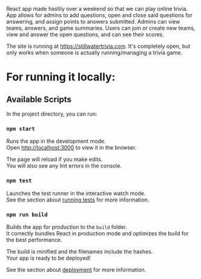React app made hastily over a weekend so that we can play online trivia.  App allows for admins to add questions, open and close said
questions for answering, and assign points to answers submitted.  Admins can view teams, answers, and game summaries. Users can join or
create new teams, view and answer the open questions, and can see their scores.  

The site is running at https://stillwatertrivia.com.  It's completely open, but only works when someone is actually running/managing a trivia game.

# For running it locally:
## Available Scripts

In the project directory, you can run:

### `npm start`

Runs the app in the development mode.<br />
Open [http://localhost:3000](http://localhost:3000) to view it in the browser.

The page will reload if you make edits.<br />
You will also see any lint errors in the console.

### `npm test`

Launches the test runner in the interactive watch mode.<br />
See the section about [running tests](https://facebook.github.io/create-react-app/docs/running-tests) for more information.

### `npm run build`

Builds the app for production to the `build` folder.<br />
It correctly bundles React in production mode and optimizes the build for the best performance.

The build is minified and the filenames include the hashes.<br />
Your app is ready to be deployed!

See the section about [deployment](https://facebook.github.io/create-react-app/docs/deployment) for more information.


